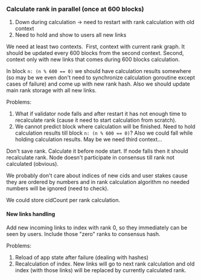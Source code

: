 ### Calculate rank in parallel (once at 600 blocks)

1. Down during calculation -> need to restart with rank calculation with old context
2. Need to hold and show to users all new links

We need at least two contexts.  First, context with current rank graph.
It should be updated every 600 blocks from the second context.
Second, context only with new links that comes during 600 blocks calculation.

In block `n: (n % 600 == 0)` we should have calculation results somewhere 
(so may be we even don't need to synchronize calculation goroutine except cases of failure)
and come up with new rank hash.
Also we should update main rank storage with all new links.

Problems:

1. What if validator node falls and after restart it has not enough time to recalculate rank
 (cause it need to start calculation from scratch).
2. We cannot predict block where calculation will be finished.
Need to hold calculation results till block `n: (n % 600 == 0)`?
Also we could fall while holding calculation results.
May be we need third context...

Don't save rank. Calculate it before node start.
If node falls then it should recalculate rank.
Node doesn't participate in consensus till rank not calculated (obvious).

We probably don't care about indices of new cids and user stakes cause they are ordered by numbers
and in rank calculation algorithm no needed numbers will be ignored (need to check).

We could store cidCount per rank calculation.

#### New links handling

Add new incoming links to index with rank 0, so they immediately can be seen by users.
Include those "zero" ranks to consensus hash.

Problems:
1. Reload of app state after failure (dealing with hashes)
2. Recalculation of index. New links will go to next rank calculation and old index (with those links) 
will be replaced by currently calculated rank.
